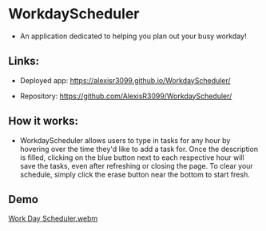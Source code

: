 # WorkdayScheduler

- An application dedicated to helping you plan out your busy workday!

## Links: 
- Deployed app: https://alexisr3099.github.io/WorkdayScheduler/

- Repository: https://github.com/AlexisR3099/WorkdayScheduler/

## How it works: 
- WorkdayScheduler allows users to type in tasks for any hour by hovering over the time they'd like to add a task for. Once the description is filled, clicking on the blue button next to each respective hour will save the tasks, even after refreshing or closing the page. To clear your schedule, simply click the erase button near the bottom to start fresh.

## Demo

[Work Day Scheduler.webm](https://user-images.githubusercontent.com/98194815/184734552-5e6b0857-9768-4d15-87f5-a6bdb471de98.webm)

